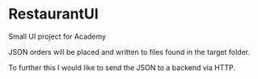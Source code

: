 # RestaurantUI
Small UI project for Academy

JSON orders will be placed and written to files found in the target folder.

To further this I would like to send the JSON to a backend via HTTP.
